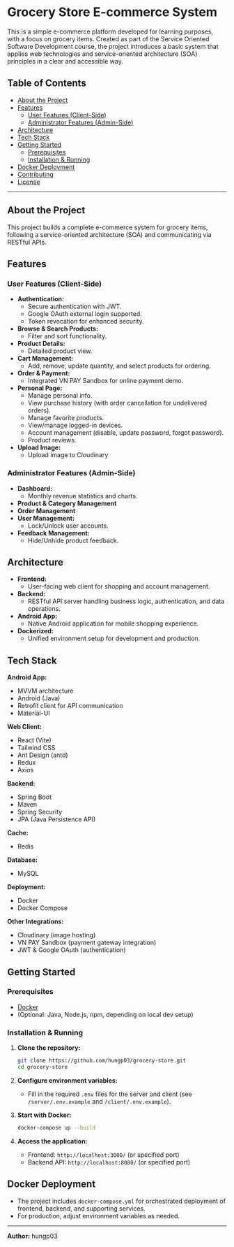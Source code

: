 # Grocery Store E-commerce System

This is a simple e-commerce platform developed for learning purposes, with a focus on grocery items. Created as part of the Service Oriented Software Development course, the project introduces a basic  system that applies web technologies and service-oriented architecture (SOA) principles in a clear and accessible way.

## Table of Contents

- [About the Project](#about-the-project)
- [Features](#features)
  - [User Features (Client-Side)](#user-features-client-side)
  - [Administrator Features (Admin-Side)](#administrator-features-admin-side)
- [Architecture](#architecture)
- [Tech Stack](#tech-stack)
- [Getting Started](#getting-started)
  - [Prerequisites](#prerequisites)
  - [Installation & Running](#installation--running)
- [Docker Deployment](#docker-deployment)
- [Contributing](#contributing)
- [License](#license)

---

## About the Project

This project builds a complete e-commerce system for grocery items, following a service-oriented architecture (SOA) and communicating via RESTful APIs. 

## Features

### User Features (Client-Side)

- **Authentication:**  
  - Secure authentication with JWT.
  - Google OAuth external login supported.
  - Token revocation for enhanced security.
- **Browse & Search Products:**  
  - Filter and sort functionality.
- **Product Details:**  
  - Detailed product view.
- **Cart Management:**  
  - Add, remove, update quantity, and select products for ordering.
- **Order & Payment:**  
  - Integrated VN PAY Sandbox for online payment demo.
- **Personal Page:**  
  - Manage personal info.
  - View purchase history (with order cancellation for undelivered orders).
  - Manage favorite products.
  - View/manage logged-in devices.
  - Account management (disable, update password, forgot password).
  - Product reviews.
- **Upload Image:**
  - Upload image to Cloudinary

### Administrator Features (Admin-Side)

- **Dashboard:**  
  - Monthly revenue statistics and charts.
- **Product & Category Management**
- **Order Management**  
- **User Management:**  
  - Lock/Unlock user accounts.
- **Feedback Management:**  
  - Hide/Unhide product feedback.

## Architecture

- **Frontend:**  
  - User-facing web client for shopping and account management.
- **Backend:**  
  - RESTful API server handling business logic, authentication, and data operations.
- **Android App:**  
  - Native Android application for mobile shopping experience.
- **Dockerized:**  
  - Unified environment setup for development and production.

## Tech Stack

**Android App:**
- MVVM architecture
- Android (Java)
- Retrofit client for API communication
- Material-UI

**Web Client:**
- React (Vite)
- Tailwind CSS
- Ant Design (antd)
- Redux
- Axios

**Backend:**
- Spring Boot
- Maven
- Spring Security
- JPA (Java Persistence API)

**Cache:**
- Redis

**Database:**
- MySQL

**Deployment:**
- Docker
- Docker Compose

**Other Integrations:**
- Cloudinary (image hosting)
- VN PAY Sandbox (payment gateway integration)
- JWT & Google OAuth (authentication)

## Getting Started

### Prerequisites

- [Docker](https://www.docker.com/get-started)
- (Optional: Java, Node.js, npm, depending on local dev setup)

### Installation & Running

1. **Clone the repository:**
   ```sh
   git clone https://github.com/hungp03/grocery-store.git
   cd grocery-store
   ```

2. **Configure environment variables:**  
   - Fill in the required `.env` files for the server and client (see `/server/.env.example` and `/client/.env.example`).

3. **Start with Docker:**
   ```sh
   docker-compose up --build
   ```

4. **Access the application:**
   - Frontend: `http://localhost:3000/` (or specified port)
   - Backend API: `http://localhost:8080/` (or specified port)

## Docker Deployment

- The project includes `docker-compose.yml` for orchestrated deployment of frontend, backend, and supporting services.
- For production, adjust environment variables as needed.

---

**Author:** hungp03  
